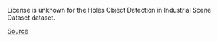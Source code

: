 License is unknown for the Holes Object Detection in Industrial Scene Dataset dataset.

[Source](https://www.kaggle.com/datasets/lichengyuan988/holes-object-detection-in-industrial-scene)